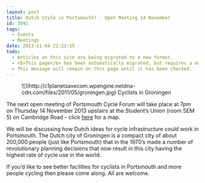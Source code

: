 ```yaml
---
layout: post
title: Dutch Style in Portsmouth? - Open Meeting 14 November
id: 3891
tags:
  - Events
  - Meetings
date: 2013-11-04 22:23:15
todo:
  - Articles on this site are being migrated to a new format.
  - <b>This page</b> has been automatically migrated, but requires a manual check-&amp;-tune to ensure the format and links all work as expected.
  - This message will remain on this page until it has been checked.
---
```


<figure id="" align="alignright" width="259">![](http://c1planetsavecom.wpengine.netdna-cdn.com/files/2011/05/groningen.jpg) Cyclists in Groningen</figure>

The next open meeting of Portsmouth Cycle Forum will take place at 7pm on Thursday 14 November 2013 upstairs at the Student’s Union (room SEM 5) on Cambridge Road - click [here](http://goo.gl/ZlVwOI "University of Portsmouth Student") for a map.

We will be discussing how Dutch ideas for cycle infrastructure could work in Portsmouth. The Dutch city of Groningen is a compact city of about 200,000 people (just like Portsmouth) that in the 1970’s made a number of revolutionary planning decisions that now result in this city having the highest rate of cycle use in the world.

If you’d like to see better facilities for cyclists in Portsmouth and more people cycling then please come along. All are welcome.